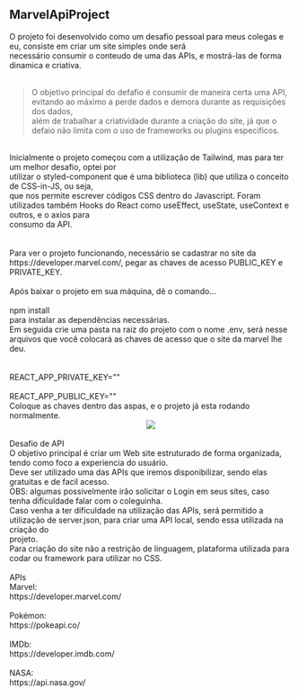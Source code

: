 ## MarvelApiProject<br>
O projeto foi desenvolvido como um desafio pessoal para meus colegas e eu, consiste em criar um site simples onde será<br>
necessário consumir o conteudo de uma das APIs, e mostrá-las de forma dinamica e criativa.<br>
<br>
> O objetivo principal do defafio é consumir de maneira certa uma API, evitando ao máximo a perde dados e demora durante as requisições dos dados,<br>
além de trabalhar a criatividade durante a criação do site, já que o defaio não limita com o uso de frameworks ou plugins especificos.<br>
<br>
Inicialmente o projeto começou com a utilização de Tailwind, mas para ter um melhor desafio, optei por<br>
utilizar o styled-component que é uma biblioteca (lib) que utiliza o conceito de CSS-in-JS, ou seja,<br>
que nos permite escrever códigos CSS dentro do Javascript. Foram utilizados também Hooks do React como useEffect, useState, useContext e outros, e o axios para <br>consumo da API.<br>
<br>
<br>
Para ver o projeto funcionando, necessário se cadastrar no site da https://developer.marvel.com/, pegar as chaves de acesso PUBLIC_KEY e PRIVATE_KEY.<br>
<br>
Após baixar o projeto em sua máquina, dê o comando...<br>
<br>
npm install <br>
para instalar as dependências necessárias.<br>
Em seguida crie uma pasta na raiz do projeto com o nome .env, será nesse arquivos que você colocará as chaves de acesso que o site da marvel lhe deu.<br>
<br>
<br>
REACT_APP_PRIVATE_KEY=""<br>
<br>
REACT_APP_PUBLIC_KEY=""
<br>
Coloque as chaves dentro das aspas, e o projeto já esta rodando normalmente.
<br>
<div align="center">
<img src="https://user-images.githubusercontent.com/62970346/157896235-5d6675b2-7d9d-40d0-800b-3901c849c7bc.jpeg"/>
</div>
<br>
Desafio de API<br>
O objetivo principal é criar um Web site estruturado de forma organizada, tendo como foco a experiencia do usuário.<br>
Deve ser utilizado uma das APIs que iremos disponibilizar, sendo elas gratuitas e de facil acesso.<br>
OBS: algumas possivelmente irão solicitar o Login em seus sites, caso tenha dificuldade falar com o coleguinha.<br>
Caso venha a ter dificuldade na utilização das APIs, será permitido a utilização de server.json, para criar uma API local, sendo essa utilizada na criação do<br>
projeto.<br>
Para criação do site não a restrição de linguagem, plataforma utilizada para codar ou framework para utilizar no CSS.<br>
<br>
APIs<br>
Marvel:<br>
https://developer.marvel.com/<br>
<br>
Pokémon:<br>
https://pokeapi.co/<br>
<br>
IMDb:<br>
https://developer.imdb.com/<br>
<br>
NASA:<br>
https://api.nasa.gov/<br>
<br>
